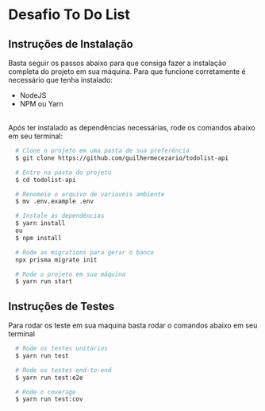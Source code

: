 # Desafio To Do List

## Instruções de Instalação
Basta seguir os passos abaixo para que consiga fazer a instalação completa do projeto em sua máquina.
Para que funcione corretamente é necessário que tenha instalado:
- NodeJS
- NPM ou Yarn
<br>
Após ter instalado as dependências necessárias, rode os comandos abaixo em seu terminal:

```bash
  # Clone o projeto em uma pasta de sua preferência
  $ git clone https://github.com/guilhermecezario/todolist-api

  # Entre na pasta do projeto
  $ cd todolist-api

  # Renomeie o arquivo de variaveis ambiente
  $ mv .env.example .env

  # Instale as dependências
  $ yarn install
  ou 
  $ npm install

  # Rode as migrations para gerar o banco
  npx prisma migrate init

  # Rode o projeto em sua máquina
  $ yarn run start
```

## Instruções de Testes
Para rodar os teste em sua maquina basta rodar o comandos abaixo em seu terminal

```bash
  # Rode os testes unitarios
  $ yarn run test

  # Rode os testes end-to-end
  $ yarn run test:e2e

  # Rode o coverage
  $ yarn run test:cov
```
